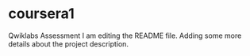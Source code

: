 # coursera1
Qwiklabs Assessment
I am editing the README file.
 Adding some more details about the project description.
